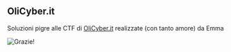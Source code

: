 ## OliCyber.it
Soluzioni pigre alle CTF di [OliCyber.it](https://training.olicyber.it/challenges) realizzate (con tanto amore) da Emma

![Grazie!](assets/io.gif)